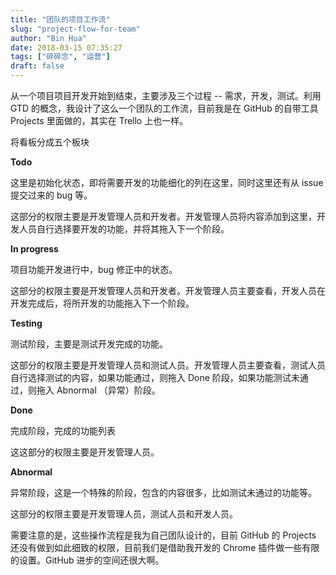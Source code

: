 ```yaml
---
title: "团队的项目工作流"
slug: "project-flow-for-team"
author: "Bin Hua"
date: 2018-03-15 07:35:27
tags: ["碎碎念", "运营"]
draft: false
---
```


从一个项目项目开发开始到结束，主要涉及三个过程 -- 需求，开发，测试。利用 GTD 的概念，我设计了这么一个团队的工作流，目前我是在 GitHub 的自带工具 Projects 里面做的，其实在 Trello 上也一样。

将看板分成五个板块

**Todo**

这里是初始化状态，即将需要开发的功能细化的列在这里，同时这里还有从 issue 提交过来的 bug 等。

这部分的权限主要是开发管理人员和开发者。开发管理人员将内容添加到这里，开发人员自行选择要开发的功能，并将其拖入下一个阶段。

**In progress**

项目功能开发进行中，bug 修正中的状态。

这部分的权限主要是开发管理人员和开发者。开发管理人员主要查看，开发人员在开发完成后，将所开发的功能拖入下一个阶段。

**Testing**

测试阶段，主要是测试开发完成的功能。

这部分的权限主要是开发管理人员和测试人员。开发管理人员主要查看，测试人员自行选择测试的内容，如果功能通过，则拖入 Done 阶段，如果功能测试未通过，则拖入 Abnormal （异常）阶段。

**Done**

完成阶段，完成的功能列表

这这部分的权限主要是开发管理人员。

**Abnormal**

异常阶段，这是一个特殊的阶段，包含的内容很多，比如测试未通过的功能等。

这部分的权限主要是开发管理人员，测试人员和开发人员。

需要注意的是，这些操作流程是我为自己团队设计的，目前 GitHub 的 Projects 还没有做到如此细致的权限，目前我们是借助我开发的 Chrome 插件做一些有限的设置。GitHub 进步的空间还很大啊。